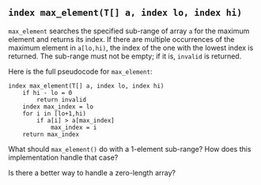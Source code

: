 ## `index max_element(T[] a, index lo, index hi)`
`max_element` searches
the specified sub-range of array `a`
for the maximum element
and returns its index.
If there are multiple occurrences
of the maximum element in `a[lo,hi)`,
the index of the one
with the lowest index is returned.
The sub-range must not be empty;
if it is, `invalid` is returned.

Here is the full pseudocode for `max_element`:
```
index max_element(T[] a, index lo, index hi)
    if hi - lo = 0
        return invalid
    index max_index = lo
    for i in [lo+1,hi)
        if a[i] > a[max_index]
            max_index = i
    return max_index
```
What should `max_element()` do
with a 1-element sub-range?
How does this implementation
handle that case?

Is there a better way
to handle a zero-length
array?
